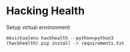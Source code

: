 # Hacking Health


Setup virtual environment
```
mkvirtualenv hackhealth --python=python3
(hackhealth) pip install -r requirements.txt
```